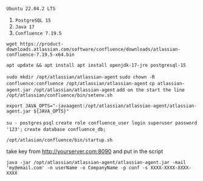 ```Ubuntu 22.04.2 LTS```

1) ```PostgreSQL 15```
2) ```Java 17```
3) ```Confluence 7.19.5```

```wget https://product-downloads.atlassian.com/software/confluence/downloads/atlassian-confluence-7.19.5-x64.bin```

```apt update && apt install apt install openjdk-17-jre postgresql-15```

```sudo mkdir /opt/atlassian/atlassian-agent```
```sudo chown -R confluence:confluence /opt/atlassian/atlassian-agent```
```cp atlassian-agent.jar /opt/atlassian/atlassian-agent```
```add on the start the line /opt/atlassian/confluence/bin/setenv.sh```

```export JAVA_OPTS="-javaagent:/opt/atlassian/atlassian-agent/atlassian-agent.jar ${JAVA_OPTS}"```


```su - postgres```
```psql```
```create role confluence_user login superuser password '123';```
```create database confluence_db;```


```/opt/atlasian/confluence/bin/startup.sh```


take key from http://yourserver.com:8090 and put in the script



```java -jar /opt/atlassian/atlassian-agent/atlassian-agent.jar -mail 'my@email.com' -n userName -o CompanyName -p conf -s XXXX-XXXX-XXXX-XXXX```
